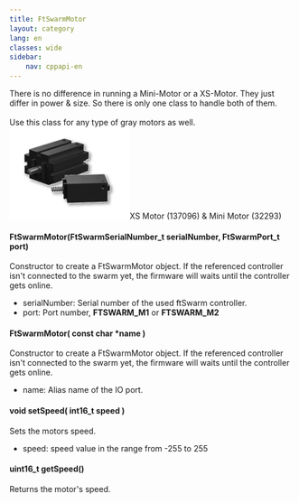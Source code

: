 ```yaml
---
title: FtSwarmMotor
layout: category
lang: en
classes: wide
sidebar:
    nav: cppapi-en
---
```

<div class="apicontainer">
    <div class="apileft">
        There is no difference in running a Mini-Motor or a XS-Motor. They just differ in power & size.
        So there is only one class to handle both of them.<br><br>
        Use this class for any type of gray motors as well.
    </div>
    <div class="apiright apiimg"><img title="Image source: fischertechnik" src="/assets/img/motor/kombi.png">XS Motor (137096) & Mini Motor (32293)</div>
</div>

#### FtSwarmMotor(FtSwarmSerialNumber_t serialNumber, FtSwarmPort_t port)

Constructor to create a FtSwarmMotor object. If the referenced controller isn't connected to the swarm yet, the firmware will waits until the controller gets online.

- serialNumber: Serial number of the used ftSwarm controller.
- port: Port number, **FTSWARM_M1** or **FTSWARM_M2**

#### FtSwarmMotor( const char *name )

Constructor to create a FtSwarmMotor object. If the referenced controller isn't connected to the swarm yet, the firmware will waits until the controller gets online.

- name: Alias name of the IO port.

#### void setSpeed( int16_t speed )

Sets the motors speed.

- speed: speed value in the range from -255 to 255

#### uint16_t getSpeed()

Returns the motor's speed.